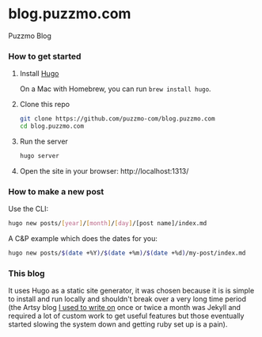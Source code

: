 # blog.puzzmo.com

Puzzmo Blog

### How to get started

1. Install [Hugo](https://gohugo.io/getting-started/installing/)

   On a Mac with Homebrew, you can run `brew install hugo`.

2. Clone this repo

   ```sh
   git clone https://github.com/puzzmo-com/blog.puzzmo.com
   cd blog.puzzmo.com
   ```

3. Run the server

   ```sh
   hugo server
   ```

4. Open the site in your browser: http://localhost:1313/

### How to make a new post

Use the CLI:

```sh
hugo new posts/[year]/[month]/[day]/[post name]/index.md
```

A C&P example which does the dates for you:

```sh
hugo new posts/$(date +%Y)/$(date +%m)/$(date +%d)/my-post/index.md
```

### This blog

It uses Hugo as a static site generator, it was chosen because it is is simple to install and run locally and shouldn't break over a very long time period (the Artsy blog [I used to write on](https://artsy.github.io/blog/2019/05/03/ortas-best-of/) once or twice a month was Jekyll and required a lot of custom work to get useful features but those eventually started slowing the system down and getting ruby set up is a pain).
